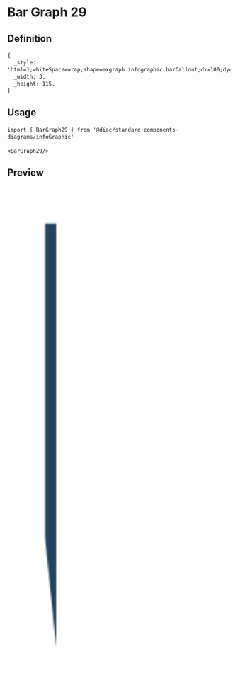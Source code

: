 # Bar Graph 29

## Definition

```
{
  _style: 'html=1;whiteSpace=wrap;shape=mxgraph.infographic.barCallout;dx=100;dy=30;fillColor=#23445D;strokeColor=none;align=center;verticalAlign=top;fontColor=#ffffff;fontSize=14;fontStyle=1;shadow=0;spacingTop=5;',
  _width: 3,
  _height: 115,
}
```

## Usage

```
import { BarGraph29 } from '@diac/standard-components-diagrams/infoGraphic'

<BarGraph29/>
```

## Preview

<img src="./bar-graph-29.png" width="200"/>
